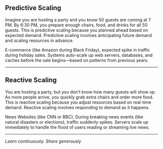 
## Predictive Scaling



Imagine you are hosting a party and you know 50 guests are coming at 7 PM. By 6:30 PM, you prepare enough chairs, food, and drinks for all 50 guests. This is predictive scaling because you planned ahead based on expected demand. Predictive scaling involves anticipating future demand and scaling resources in advance.


E-commerce (like Amazon during Black Friday), expected spike in traffic during holiday sales. Systems auto-scale up web servers, databases, and caches before the sale begins—based on patterns from previous years.



---

## Reactive Scaling

You are hosting a party, but you don't know how many guests will show up. As more people arrive, you quickly grab extra chairs and order more food. This is reactive scaling because you adjust resources based on real-time demand. Reactive scaling involves responding to demand as it happens.

News Websites (like CNN or BBC), During breaking news events (like natural disasters or elections), traffic suddenly spikes. Servers scale up immediately to handle the flood of users reading or streaming live news.

---

*Learn continuously. Share generously*